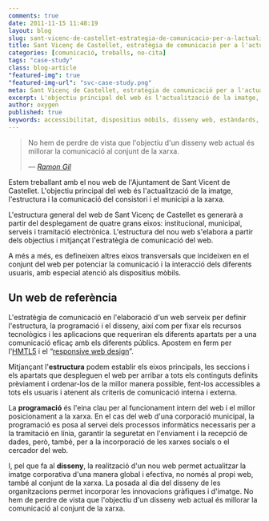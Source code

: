 ```yaml
---
comments: true
date: 2011-11-15 11:48:19
layout: blog
slug: sant-vicenc-de-castellet-estrategia-de-comunicacio-per-a-lactualitzacio-del-web-de-l-ajuntament
title: Sant Vicenç de Castellet, estratègia de comunicació per a l'actualització del web de l'ajuntament
categories: [comunicació, treballs, no-cita]
tags: "case-study" 
class: blog-article
"featured-img": true
"featured-img-url": "svc-case-study.png"
meta: Sant Vicenç de Castellet, estratègia de comunicació per a l'actualització del web de l'ajuntament
excerpt: L'objectiu principal del web és l'actualització de la imatge, l'estructura i la comunicació del consistori i el municipi a la xarxa.
author: oxygen
published: true
keywords: accessibilitat, dispositius mòbils, disseny web, estàndards, posicionament, programació, responsiu, SEO
---
```


<blockquote>
	<p>No hem de perdre de vista que l'objectiu d'un disseny web actual és millorar la comunicació al conjunt de la xarxa.</p>
	<footer>
		&mdash; <cite><a href="{{ page.url }}" title="{{ page.title }}">Ramon Gil</a></cite>
	</footer>
</blockquote>

Estem treballant amb el nou web de l'Ajuntament de Sant Vicent de Castellet. L'objectiu principal del web és l'actualització de la imatge, l'estructura i la comunicació del consistori i el municipi a la xarxa.

L'estructura general del web de Sant Vicenç de Castellet es generarà a partir del desplegament de quatre grans eixos: institucional, municipal, serveis i tramitació electrònica. L'estructura del nou web s'elabora a partir dels objectius i mitjançat l'estratègia de comunicació del web.

A més a més, es defineixen altres eixos transversals que incideixen en el conjunt del web per potenciar la comunicació i la interacció dels diferents usuaris, amb especial atenció als dispositius mòbils.

## Un web de referència

L'estratègia de comunicació en l'elaboració d'un web serveix per definir l'estructura, la programació i el disseny, així com per fixar els recursos tecnològics i les aplicacions que requeriran els diferents apartats per a una comunicació eficaç amb els diferents públics. Apostem en ferm per l'[HMTL5](http://en.wikipedia.org/wiki/HTML5 'HTML5 - Wikipedia, the free encyclopedia') i el “[responsive web design](http://www.abookapart.com/products/responsive-web-design 'ABook Apart, Responsive Web Design')”.

Mitjançant l'**estructura** podem establir els eixos principals, les seccions i els apartats que despleguen el web per arribar a tots els continguts definits prèviament i ordenar-los de la millor manera possible, fent-los accessibles a tots els usuaris i atenent als criteris de comunicació interna i externa.

La **programació** és l'eina clau per al funcionament intern del web i el millor posicionament a la xarxa. En el cas del web d'una corporació municipal, la programació es posa al servei dels processos informàtics necessaris per a la tramitació en línia, garantir la seguretat en l'enviament i la recepció de dades, però, també, per a la incorporació de les xarxes socials o el cercador del web.

I, pel que fa al **disseny**, la realització d'un nou web permet actualitzar la imatge corporativa d'una manera global i efectiva, no només al propi web, també al conjunt de la xarxa. La posada al dia del disseny de les organitzacions permet incorporar les innovacions gràfiques i d'imatge. No hem de perdre de vista que l'objectiu d'un disseny web actual és millorar la comunicació al conjunt de la xarxa.